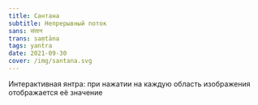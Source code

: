 ```yaml
---
title: Сантана
subtitle: Непрерывный поток
sans: संतान
trans: saṃtāna
tags: yantra
date: 2021-09-30
cover: /img/santana.svg
---
```


<santana-yantra :vishva="{...$frontmatter.tattvas, ...$frontmatter.chakras,...$frontmatter.nadis}" />


Интерактивная янтра: при нажатии на каждую область изображения отображается её значение
  